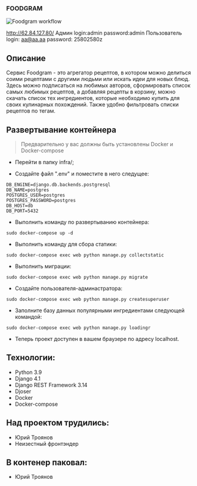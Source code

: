 ### FOODGRAM
![Foodgram workflow](https://github.com/troyanoff/foodgram-project-react/actions/workflows/foodgram_workflow.yml/badge.svg)

 http://62.84.127.80/
 Админ
 login:admin
 password:admin
 Пользователь
 login: aa@aa.aa
 password: 25802580z


## Описание

Сервис Foodgram - это агрегатор рецептов, в котором можно делиться соими рецептами с другими людьми или искать идеи для новых блюд. Здесь можно подписаться на любимых авторов, сформировать список самых любимых рецептов, а добавляя рецепты в корзину, можно скачать список тех ингредиентов, которые необходимо купить для своих кулинарных похождений. Также удобно фильтровать списки рецептов по тегам.


## Развертывание контейнера

> Предварительно у вас должны быть установлены Docker и Docker-compose

- Перейти в папку infra/;

- Создайте файл ".env" и поместите в него следущее:

```
DB_ENGINE=django.db.backends.postgresql
DB_NAME=postgres
POSTGRES_USER=postgres
POSTGRES_PASSWORD=postgres
DB_HOST=db
DB_PORT=5432
```

- Выполнить команду по развертыванию контейнера:

```sudo docker-compose up -d```

- Выполнить команду для сбора статики:

```sudo docker-compose exec web python manage.py collectstatic```

- Выполнить миграции:

```sudo docker-compose exec web python manage.py migrate```

- Создайте пользователя-админастратора:

```sudo docker-compose exec web python manage.py createsuperuser```

- Заполните базу данных популярными ингредиентами следующей командой:

```sudo docker-compose exec web python manage.py loadingr```

- Теперь проект доступен в вашем браузере по адресу localhost.


## Технологии:

- Python 3.9
- Django 4.1
- Django REST Framework 3.14
- Djoser
- Docker
- Docker-compose


## Над проектом трудились:

- Юрий Троянов
- Неизестный фронтэндер

## В контенер паковал:

- Юрий Троянов
